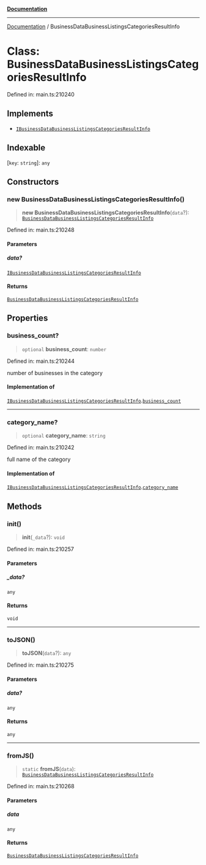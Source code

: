 [**Documentation**](../README.md)

***

[Documentation](../README.md) / BusinessDataBusinessListingsCategoriesResultInfo

# Class: BusinessDataBusinessListingsCategoriesResultInfo

Defined in: main.ts:210240

## Implements

- [`IBusinessDataBusinessListingsCategoriesResultInfo`](../interfaces/IBusinessDataBusinessListingsCategoriesResultInfo.md)

## Indexable

\[`key`: `string`\]: `any`

## Constructors

### new BusinessDataBusinessListingsCategoriesResultInfo()

> **new BusinessDataBusinessListingsCategoriesResultInfo**(`data`?): [`BusinessDataBusinessListingsCategoriesResultInfo`](BusinessDataBusinessListingsCategoriesResultInfo.md)

Defined in: main.ts:210248

#### Parameters

##### data?

[`IBusinessDataBusinessListingsCategoriesResultInfo`](../interfaces/IBusinessDataBusinessListingsCategoriesResultInfo.md)

#### Returns

[`BusinessDataBusinessListingsCategoriesResultInfo`](BusinessDataBusinessListingsCategoriesResultInfo.md)

## Properties

### business\_count?

> `optional` **business\_count**: `number`

Defined in: main.ts:210244

number of businesses in the category

#### Implementation of

[`IBusinessDataBusinessListingsCategoriesResultInfo`](../interfaces/IBusinessDataBusinessListingsCategoriesResultInfo.md).[`business_count`](../interfaces/IBusinessDataBusinessListingsCategoriesResultInfo.md#business_count)

***

### category\_name?

> `optional` **category\_name**: `string`

Defined in: main.ts:210242

full name of the category

#### Implementation of

[`IBusinessDataBusinessListingsCategoriesResultInfo`](../interfaces/IBusinessDataBusinessListingsCategoriesResultInfo.md).[`category_name`](../interfaces/IBusinessDataBusinessListingsCategoriesResultInfo.md#category_name)

## Methods

### init()

> **init**(`_data`?): `void`

Defined in: main.ts:210257

#### Parameters

##### \_data?

`any`

#### Returns

`void`

***

### toJSON()

> **toJSON**(`data`?): `any`

Defined in: main.ts:210275

#### Parameters

##### data?

`any`

#### Returns

`any`

***

### fromJS()

> `static` **fromJS**(`data`): [`BusinessDataBusinessListingsCategoriesResultInfo`](BusinessDataBusinessListingsCategoriesResultInfo.md)

Defined in: main.ts:210268

#### Parameters

##### data

`any`

#### Returns

[`BusinessDataBusinessListingsCategoriesResultInfo`](BusinessDataBusinessListingsCategoriesResultInfo.md)
